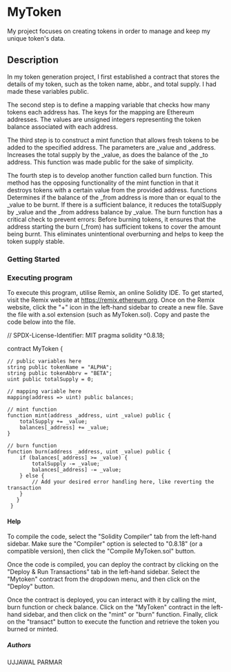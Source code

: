 # MyToken
My project focuses on creating tokens in order to manage and keep my unique token's data.

## Description
In my token generation project, I first established a contract that stores the details of my token, such as the token name, abbr., and total supply. I had made these variables public.

The second step is to define a mapping variable that checks how many tokens each address has. The keys for the mapping are Ethereum addresses. The values are unsigned integers representing the token balance associated with each address.

The third step is to construct a mint function that allows fresh tokens to be added to the specified address. The parameters are _value and _address. Increases the total supply by the _value, as does the balance of the _to address. This function was made public for the sake of simplicity.

The fourth step is to develop another function called burn function. This method has the opposing functionality of the mint function in that it destroys tokens with a certain value from the provided address. functions Determines if the balance of the _from address is more than or equal to the _value to be burnt. If there is a sufficient balance, it reduces the totalSupply by _value and the _from address balance by _value. The burn function has a critical check to prevent errors: Before burning tokens, it ensures that the address starting the burn (_from) has sufficient tokens to cover the amount being burnt. This eliminates unintentional overburning and helps to keep the token supply stable.

### Getting Started
### Executing program
To execute this program, utilise Remix, an online Solidity IDE. To get started, visit the Remix website at https://remix.ethereum.org. Once on the Remix website, click the "+" icon in the left-hand sidebar to create a new file. Save the file with a.sol extension (such as MyToken.sol). Copy and paste the code below into the file.


// SPDX-License-Identifier: MIT
pragma solidity ^0.8.18;

contract MyToken {

    // public variables here
    string public tokenName = "ALPHA";
    string public tokenAbbrv = "BETA";
    uint public totalSupply = 0;

    // mapping variable here
    mapping(address => uint) public balances;

    // mint function
    function mint(address _address, uint _value) public {
        totalSupply += _value;
        balances[_address] += _value;
    }

    // burn function
    function burn(address _address, uint _value) public {
        if (balances[_address] >= _value) {
            totalSupply -= _value;
            balances[_address] -= _value;
        } else {
            // Add your desired error handling here, like reverting the transaction
        }
       }
     }
    


 ####  Help
To compile the code, select the "Solidity Compiler" tab from the left-hand sidebar. Make sure the "Compiler" option is selected to "0.8.18" (or a compatible version), then click the "Compile MyToken.sol" button.

Once the code is compiled, you can deploy the contract by clicking on the "Deploy & Run Transactions" tab in the left-hand sidebar. Select the "Mytoken" contract from the dropdown menu, and then click on the "Deploy" button.

Once the contract is deployed, you can interact with it by calling the mint, burn function or check balance. Click on the "MyToken" contract in the left-hand sidebar, and then click on the "mint" or "burn" function. Finally, click on the "transact" button to execute the function and retrieve the token you burned or minted.

 #####  Authors
UJJAWAL PARMAR
